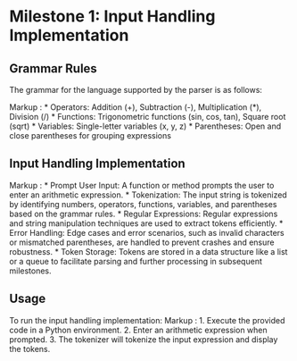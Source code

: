# Milestone 1: Input Handling Implementation
## Grammar Rules
The grammar for the language supported by the parser is as follows:

 Markup : * Operators: Addition (+), Subtraction (-), Multiplication (*), Division (/)
          * Functions: Trigonometric functions (sin, cos, tan), Square root (sqrt)
          * Variables: Single-letter variables (x, y, z)
          * Parentheses: Open and close parentheses for grouping expressions

## Input Handling Implementation
 Markup : * Prompt User Input: A function or method prompts the user to enter an arithmetic expression.
          * Tokenization: The input string is tokenized by identifying numbers, operators, functions, variables, and parentheses based on the grammar rules.
          * Regular Expressions: Regular expressions and string manipulation techniques are used to extract tokens efficiently.
          * Error Handling: Edge cases and error scenarios, such as invalid characters or mismatched parentheses, are handled to prevent crashes and ensure robustness.
          * Token Storage: Tokens are stored in a data structure like a list or a queue to facilitate parsing and further processing in subsequent milestones.

## Usage
To run the input handling implementation:
 Markup : 1. Execute the provided code in a Python environment.
          2. Enter an arithmetic expression when prompted.
          3. The tokenizer will tokenize the input expression and display the tokens.
